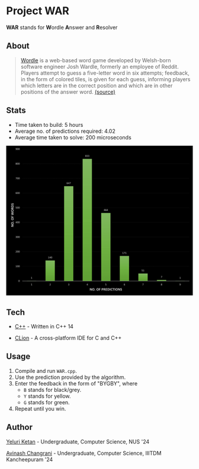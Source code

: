 # Project WAR

**WAR** stands for **W**ordle **A**nswer and **R**esolver

## About

> [Wordle](https://www.powerlanguage.co.uk/wordle/) is a web-based word game developed by Welsh-born software engineer Josh Wardle, formerly an employee of Reddit. Players attempt to guess a five-letter word in six attempts; feedback, in the form of colored tiles, is given for each guess, informing players which letters are in the correct position and which are in other positions of the answer word. [(source)](https://en.wikipedia.org/wiki/Wordle)

## Stats

- Time taken to build: 5 hours
- Average no. of predictions required: 4.02
- Average time taken to solve: 200 microseconds

![Distribution](lib/Distribution.png)

## Tech

- [C++](https://en.cppreference.com/w/cpp/14) - Written in C++ 14

- [CLion](https://www.jetbrains.com/clion/download/#section=windows) - A cross-platform IDE for C and C++

## Usage

1. Compile and run `WAR.cpp`.
2. Use the prediction provided by the algorithm.
3. Enter the feedback in the form of "BYGBY", where
   - `B` stands for black/grey.
   - `Y` stands for yellow.
   - `G` stands for green.
4. Repeat until you win.

## Author

[Yeluri Ketan](https://github.com/YeluriKetan) - Undergraduate, Computer Science, NUS '24

[Avinash Changrani](https://github.com/nabobery) - Undergraduate, Computer Science, IIITDM Kancheepuram '24
